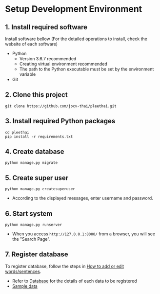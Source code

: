 # Setup Development Environment
## 1. Install required software

Install software bellow (For the detailed operations to install, check the website of each software)
* Python
    * Version 3.6.7 recommended
    * Creating virtual environment recommended
    * The path to the Python executable must be set by the environment variable
* Git

## 2. Clone this project

```
git clone https://github.com/jocv-thai/pleethai.git
````

## 3. Install required Python packages

```
cd pleethai
pip install -r requirements.txt
````

## 4. Create database
````
python manage.py migrate
````

## 5. Create super user
````
python manage.py createsuperuser
````
* According to the displayed messages, enter username and password.

## 6. Start system
````
python manage.py runserver
````
* When you access `http://127.0.0.1:8000/` from a browser, you will see the "Search Page".


## 7. Register database
To register database, follow the steps in [How to add or edit words/sentences](./maintenance_dataedit.md).

* Refer to [Database](./database.md) for the details of each data to be registered
* [Sample data](https://drive.google.com/open?id=1AuRX2f7LATfLzXgWiI3-wmAbNUo3tt8o)

